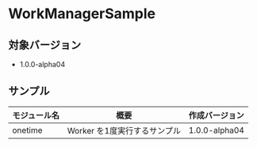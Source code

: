 # WorkManagerSample

## 対象バージョン

* 1.0.0-alpha04

## サンプル

| モジュール名 | 概要 | 作成バージョン |
| - | - | - |
| onetime | Worker を1度実行するサンプル | 1.0.0-alpha04 |
